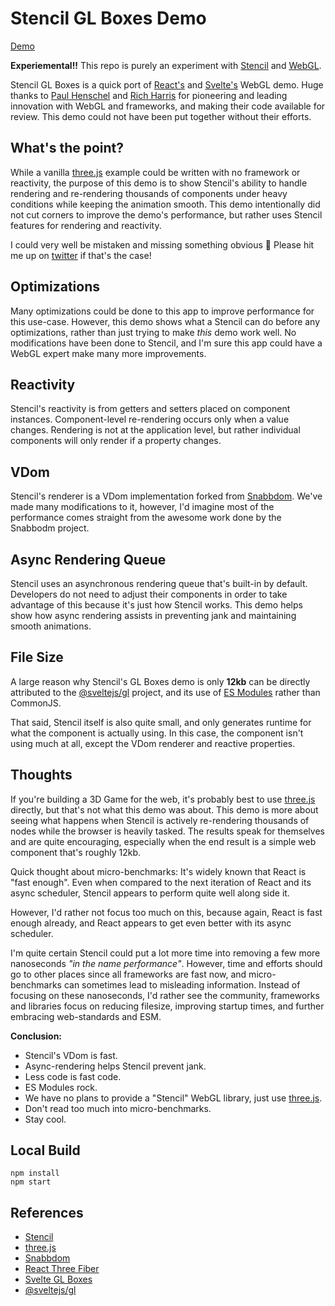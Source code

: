 # Stencil GL Boxes Demo

[Demo](https://stencil-gl-boxes.now.sh)

__Experiemental!!__ This repo is purely an experiment with [Stencil](https://stenciljs.com/) and [WebGL](https://developer.mozilla.org/en-US/docs/Web/API/WebGL_API).

Stencil GL Boxes is a quick port of [React's](https://github.com/react-spring/) and [Svelte's](https://github.com/Rich-Harris/svelte-gl-boxes) WebGL demo. Huge thanks to [Paul Henschel](https://github.com/drcmda) and [Rich Harris](https://github.com/Rich-Harris) for pioneering and leading innovation with WebGL and frameworks, and making their code available for review. This demo could not have been put together without their efforts.


## What's the point?

While a vanilla [three.js](https://threejs.org/) example could be written with no framework or reactivity, the purpose of this demo is to show Stencil's ability to handle rendering and re-rendering thousands of components under heavy conditions while keeping the animation smooth. This demo intentionally did not cut corners to improve the demo's performance, but rather uses Stencil features for rendering and reactivity.

I could very well be mistaken and missing something obvious 😬 Please hit me up on [twitter](https://twitter.com/adamdbradley) if that's the case!


## Optimizations

Many optimizations could be done to this app to improve performance for this use-case. However, this demo shows what a Stencil can do before any optimizations, rather than just trying to make _this_ demo work well. No modifications have been done to Stencil, and I'm sure this app could have a WebGL expert make many more improvements.


## Reactivity

Stencil's reactivity is from getters and setters placed on component instances. Component-level re-rendering occurs only when a value changes. Rendering is not at the application level, but rather individual components will only render if a property changes.


## VDom

Stencil's renderer is a VDom implementation forked from [Snabbdom](https://github.com/snabbdom/snabbdom). We've made many modifications to it, however, I'd imagine most of the performance comes straight from the awesome work done by the Snabbodm project.


## Async Rendering Queue

Stencil uses an asynchronous rendering queue that's built-in by default. Developers do not need to adjust their components in order to take advantage of this because it's just how Stencil works. This demo helps show how async rendering assists in preventing jank and maintaining smooth animations.


## File Size

A large reason why Stencil's GL Boxes demo is only __12kb__ can be directly attributed to the [@sveltejs/gl](https://github.com/sveltejs/gl) project, and its use of [ES Modules](https://developer.mozilla.org/en-US/docs/Web/JavaScript/Guide/Modules) rather than CommonJS.

That said, Stencil itself is also quite small, and only generates runtime for what the component is actually using. In this case, the component isn't using much at all, except the VDom renderer and reactive properties.


## Thoughts

If you're building a 3D Game for the web, it's probably best to use [three.js](https://threejs.org/) directly, but that's not what this demo was about. This demo is more about seeing what happens when Stencil is actively re-rendering thousands of nodes while the browser is heavily tasked. The results speak for themselves and are quite encouraging, especially when the end result is a simple web component that's roughly 12kb.

Quick thought about micro-benchmarks: It's widely known that React is "fast enough". Even when compared to the next iteration of React and its async scheduler, Stencil appears to perform quite well along side it.

However, I'd rather not focus too much on this, because again, React is fast enough already, and React appears to get even better with its async scheduler.

I'm quite certain Stencil could put a lot more time into removing a few more nanoseconds _"in the name performance"_. However, time and efforts should go to other places since all frameworks are fast now, and micro-benchmarks can sometimes lead to misleading information. Instead of focusing on these nanoseconds, I'd rather see the community, frameworks and libraries focus on reducing filesize, improving startup times, and further embracing web-standards and ESM.

**Conclusion:**

- Stencil's VDom is fast.
- Async-rendering helps Stencil prevent jank.
- Less code is fast code.
- ES Modules rock.
- We have no plans to provide a "Stencil" WebGL library, just use [three.js](https://threejs.org/).
- Don't read too much into micro-benchmarks.
- Stay cool.


## Local Build

    npm install
    npm start


## References

- [Stencil](https://stenciljs.com/)
- [three.js](https://threejs.org/)
- [Snabbdom](https://github.com/snabbdom/snabbdom)
- [React Three Fiber](https://github.com/react-spring/react-three-fiber)
- [Svelte GL Boxes](https://github.com/Rich-Harris/svelte-gl-boxes)
- [@sveltejs/gl](https://github.com/sveltejs/gl)
